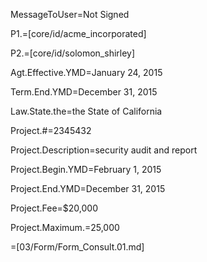 MessageToUser=Not Signed

P1.=[core/id/acme_incorporated]

P2.=[core/id/solomon_shirley]

Agt.Effective.YMD=January 24, 2015

Term.End.YMD=December 31, 2015

Law.State.the=the State of California

Project.#=2345432

Project.Description=security audit and report

Project.Begin.YMD=February 1, 2015

Project.End.YMD=December 31, 2015

Project.Fee=$20,000

Project.Maximum.$=$25,000
 
=[03/Form/Form_Consult.01.md]